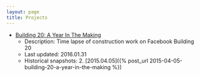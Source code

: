 ```yaml
---
layout: page
title: Projects
---
```


* [Building 20: A Year In The Making](/projects/building20/)
    * Description: Time lapse of construction work on Facebook Building 20
    * Last updated: 2016.01.31
    * Historical snapshots:
        2. [2015.04.05]({% post_url 2015-04-05-building-20-a-year-in-the-making %})
